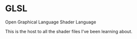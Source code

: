 # GLSL
Open Graphical Language Shader Language

This is the host to all the shader files I've been learning about.
